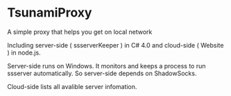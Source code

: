 # TsunamiProxy
A simple proxy that helps you get on local network





Including server-side ( ssserverKeeper ) in C# 4.0 and cloud-side ( Website ) in node.js.

Server-side runs on Windows. It monitors and keeps a process to run ssserver automatically. So server-side depends on ShadowSocks.

Cloud-side lists all avalible server infomation.

